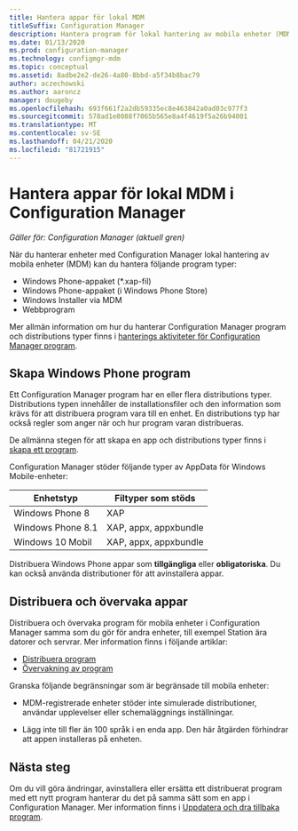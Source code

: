 ```yaml
---
title: Hantera appar för lokal MDM
titleSuffix: Configuration Manager
description: Hantera program för lokal hantering av mobila enheter (MDM) i Configuration Manager.
ms.date: 01/13/2020
ms.prod: configuration-manager
ms.technology: configmgr-mdm
ms.topic: conceptual
ms.assetid: 8adbe2e2-de26-4a80-8bbd-a5f34b8bac79
author: aczechowski
ms.author: aaroncz
manager: dougeby
ms.openlocfilehash: 693f661f2a2db59335ec8e463842a0ad03c977f3
ms.sourcegitcommit: 578ad1e8088f7065b565e8a4f4619f5a26b94001
ms.translationtype: MT
ms.contentlocale: sv-SE
ms.lasthandoff: 04/21/2020
ms.locfileid: "81721915"
---
```

# <a name="manage-apps-for-on-premises-mdm-in-configuration-manager"></a>Hantera appar för lokal MDM i Configuration Manager

*Gäller för: Configuration Manager (aktuell gren)*

När du hanterar enheter med Configuration Manager lokal hantering av mobila enheter (MDM) kan du hantera följande program typer:

- Windows Phone-appaket (*.xap-fil)
- Windows Phone-appaket (i Windows Phone Store)
- Windows Installer via MDM
- Webbprogram

Mer allmän information om hur du hanterar Configuration Manager program och distributions typer finns i [hanterings aktiviteter för Configuration Manager program](../../apps/deploy-use/management-tasks-applications.md).

## <a name="create-windows-phone-application"></a><a name="bkmk_winphone"></a>Skapa Windows Phone program

Ett Configuration Manager program har en eller flera distributions typer. Distributions typen innehåller de installationsfiler och den information som krävs för att distribuera program vara till en enhet. En distributions typ har också regler som anger när och hur program varan distribueras.

De allmänna stegen för att skapa en app och distributions typer finns i [skapa ett program](../../apps/deploy-use/create-applications.md#bkmk_create).

Configuration Manager stöder följande typer av AppData för Windows Mobile-enheter:

|Enhetstyp|Filtyper som stöds|
|-----------------|---------------------|
|Windows Phone 8|XAP|
|Windows Phone 8.1|XAP, appx, appxbundle|
|Windows 10 Mobil|XAP, appx, appxbundle|

Distribuera Windows Phone appar som **tillgängliga** eller **obligatoriska**. Du kan också använda distributioner för att avinstallera appar.

## <a name="deploy-and-monitor-apps"></a>Distribuera och övervaka appar

Distribuera och övervaka program för mobila enheter i Configuration Manager samma som du gör för andra enheter, till exempel Station ära datorer och servrar. Mer information finns i följande artiklar:

- [Distribuera program](../../apps/deploy-use/deploy-applications.md)
- [Övervakning av program](../../apps/deploy-use/monitor-applications-from-the-console.md)

Granska följande begränsningar som är begränsade till mobila enheter:

- MDM-registrerade enheter stöder inte simulerade distributioner, användar upplevelser eller schemaläggnings inställningar.

- Lägg inte till fler än 100 språk i en enda app. Den här åtgärden förhindrar att appen installeras på enheten.

## <a name="next-step"></a>Nästa steg

Om du vill göra ändringar, avinstallera eller ersätta ett distribuerat program med ett nytt program hanterar du det på samma sätt som en app i Configuration Manager. Mer information finns i [Uppdatera och dra tillbaka program](../../apps/deploy-use/update-and-retire-applications.md).
